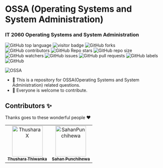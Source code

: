 # OSSA (Operating Systems and System Administration)

<h3><strong>IT 2060 Operating Systems and System Administration</strong></h3>

![GitHub top language](https://img.shields.io/github/languages/top/ThusharaX/OSSA)
![visitor badge](https://visitor-badge.glitch.me/badge?page_id=ThusharaX.OSSA)
![GitHub forks](https://img.shields.io/github/forks/ThusharaX/OSSA?style=social)
![GitHub contributors](https://img.shields.io/github/contributors/ThusharaX/OSSA)
![GitHub Repo stars](https://img.shields.io/github/stars/ThusharaX/OSSA?style=social)
![GitHub repo size](https://img.shields.io/github/repo-size/ThusharaX/OSSA)
![GitHub watchers](https://img.shields.io/github/watchers/ThusharaX/OSSA?style=social)
![GitHub issues](https://img.shields.io/github/issues/ThusharaX/OSSA)
![GitHub pull requests](https://img.shields.io/github/issues-pr/ThusharaX/OSSA)
![GitHub labels](https://img.shields.io/github/labels/ThusharaX/OSSA/help%20wanted)
![GitHub](https://img.shields.io/github/license/ThusharaX/OSSA)

![OSSA](https://socialify.git.ci/ThusharaX/OSSA/image?description=1&forks=1&language=1&logo=https%3A%2F%2Fraw.githubusercontent.com%2FBinaryMatter%2FBinaryMatter.github.io%2Fgh-pages%2FlogoRoundwithBorder.png&owner=1&pattern=Circuit%20Board&stargazers=1&theme=Dark)

- 🌱 This is a repository for OSSA(Operating Systems and System Administration) related questions.
- 👯 Everyone is welcome to contribute.

## Contributors ✨

Thanks goes to these wonderful people :heart:

<!-- readme: contributors -start -->
<table>
<tr>
    <td align="center">
        <a href="https://github.com/ThusharaX">
            <img src="https://avatars.githubusercontent.com/u/47711719?v=4" width="100(px);" alt="ThusharaX"/>
            <br />
            <sub><b>Thushara Thiwanka</b></sub>
        </a>
    </td>
    <td align="center">
        <a href="https://github.com/SahanPunchihewa">
            <img src="https://avatars.githubusercontent.com/u/72688889?v=4" width="100(px);" alt="SahanPunchihewa"/>
            <br />
            <sub><b>Sahan Punchihewa</b></sub>
        </a>
    </td></tr>
</table>
<!-- readme: contributors -end -->
